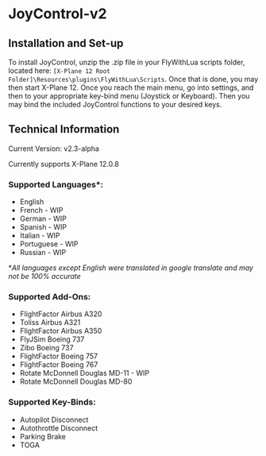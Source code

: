# JoyControl-v2

## Installation and Set-up

To install JoyControl, unzip the .zip file in your FlyWithLua scripts folder, located here: `[X-Plane 12 Root Folder]\Resources\plugins\FlyWithLua\Scripts`. Once that is done, you may then start X-Plane 12. Once you reach the main menu, go into settings, and then to your appropriate key-bind menu (Joystick or Keyboard). Then you may bind the included JoyControl functions to your desired keys.

## Technical Information

Current Version: v2.3-alpha

Currently supports X-Plane 12.0.8

### Supported Languages*:
- English
- French - WIP
- German - WIP
- Spanish - WIP
- Italian - WIP
- Portuguese - WIP
- Russian - WIP

 *_All languages except English were translated in google translate and may not be 100% accurate_

### Supported Add-Ons:
- FlightFactor Airbus A320
- Toliss Airbus A321
- FlightFactor Airbus A350
- FlyJSim Boeing 737
- Zibo Boeing 737
- FlightFactor Boeing 757
- FlightFactor Boeing 767
- Rotate McDonnell Douglas MD-11 - WIP
- Rotate McDonnell Douglas MD-80

### Supported Key-Binds:
- Autopilot Disconnect
- Autothrottle Disconnect
- Parking Brake
- TOGA
